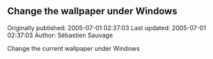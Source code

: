 ## Change the wallpaper under Windows 
Originally published: 2005-07-01 02:37:03 
Last updated: 2005-07-01 02:37:03 
Author: Sébastien Sauvage 
 
Change the current wallpaper under Windows